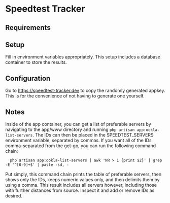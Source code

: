 # Speedtest Tracker

## Requirements

## Setup

Fill in environment variables appropriately. This setup includes a database container to store the results.

## Configuration

Go to https://speedtest-tracker.dev to copy the randomly generated appkey. This is for the convenience of not having to generate one yourself.

## Notes

Inside of the app container, you can get a list of preferable servers by navigating to the app/www directory and running `php artisan app:ookla-list-servers`. The IDs can then be placed in the SPEEDTEST_SERVERS environment variable, separated by commas. If you want all of the IDs comma-separated from the get-go, you can run the following command chain:

```
  php artisan app:ookla-list-servers | awk 'NR > 1 {print $2}' | grep -E '^[0-9]+$' | paste -sd, -
```

Put simply, this command chain prints the table of preferable servers, then shows only the IDs, keeps numeric values only, and then delimits them by using a comma. This result includes all servers however, including those with further distances from source. Inspect it and add or remove IDs as desired.
